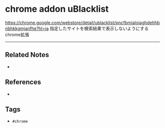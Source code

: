 # chrome addon uBlacklist
https://chrome.google.com/webstore/detail/ublacklist/pncfbmialoiaghdehhbnbhkkgmjanfhe?hl=ja
指定したサイトを検索結果で表示しないようにするchrome拡張

---
## Related Notes
- 

## References
- 

## Tags
- `#chrome` 